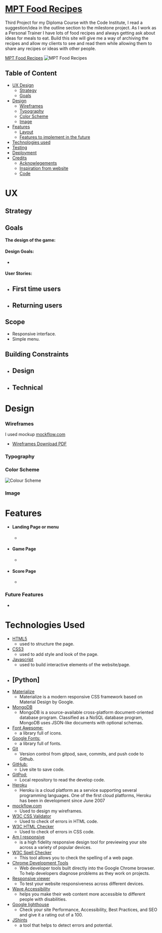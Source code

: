 # [MPT Food Recipes](https://)

Third Project for my Diploma Course with the Code Institute, I read a suggestion/idea in the outline section to the milestone project.  As I work as a Personal Trainer I have lots of food recipes and always getting ask about ideas for meals to eat.  Build this site will give me a way of archiving the recipes and allow my clients to see and read them while allowing them to share any recipes or ideas with  other people.

[MPT Food Recipes](https://)
![MPT Food Recipes]()

## Table of Content

- [UX Design](#ux-design)
    - [Strategy](#strategy)
    - [Goals](#goals)
- [Design](#design)
    - [Wireframes](#wireframes)
    - [Typography](#Typography)
    - [Color Scheme](#color-scheme)
    - [Image](#image)
- [Features](#features)
    - [Layout](#layout)
    - [Features to implement in the future](#features-to-implement-in-the-future)
- [Technologies used](#technologies-used)
- [Testing](#testing)
- [Deployment](#deployment)
- [Credits](#credits)
    - [Acknowlegements](#acknowlegements)
    - [Inspiration from website](#Inspiration-for-website)
    - [Code](#code)

# UX

## Strategy

## Goals

#### The design of the game:

#### Design Goals:

 - 

#### User Stories:

- First time users
    - 

- Returning users
    - 

## Scope

- Responsive interface.
- Simple menu.


## Building Constraints

- Design
    - 
- Technical
    - 
  

# Design

### Wireframes

I used mockup [mockflow.com](https://www.mockflow.com/) 

- [Wireframes Download PDF](https://pdf)

### Typography

### Color Scheme


![Colour Scheme]()

### Image


# Features

- #### Landing Page or menu

    - 

- #### Game Page

    - 

- #### Score Page

    - 

### Future Features

- 

# Technologies Used

- [HTML5](https://en.wikipedia.org/wiki/HTML5) 
    - used to structure the page.
- [CSS3](https://en.wikipedia.org/wiki/Cascading_Style_Sheets) 
    - used to add style and look of the page.
- [Javascript](https://en.wikipedia.org/wiki/JavaScript) 
    - used to build interactive elements of the website/page.
- [Python]
    - 
- [Materialize](https://materializecss.com/about.html)
    - Materialize is a modern responsive CSS framework based on Material Design by Google.
- [MongoDB](https://www.mongodb.com/)
    - MongoDB is a source-available cross-platform document-oriented database program. Classified as a NoSQL database program, MongoDB uses JSON-like documents with optional schemas. 
- [Font Awesome:](https://fontawesome.com/) 
    - a library full of icons.
- [Google Fonts:](https://fonts.google.com/)
    - a library full of fonts.
- [Git](https://git-scm.com/)
    - Version control from gitpod, save, commits, and push code to Github.
- [GitHub:](https://github.com/)
    - Live site to save code.
- [GitPod:](https://www.gitpod.io) 
    - Local repository to read the develop code.
- [Heroku](https://www.heroku.com/home)
    - Heroku is a cloud platform as a service supporting several programming languages. One of the first cloud platforms, Heroku has been in development since June 2007
- [mockflow.com](https://www.mockflow.com/) 
    - Used to design my wireframes.
- [W3C CSS Validator](https://validator.w3.org) 
    - Used to check of errors in HTML code.
- [W3C HTML Checker](https://validator.w3.org)
    - Used to check of errors in CSS code.
- [Am I responsive](http://ami.responsivedesign.is) 
    - is a high fidelity responsive design tool for previewing your site across a variety of popular devices.
- [W3C Spell Checker](https://www.w3.org/2002/01/spellchecker) 
    - This tool allows you to check the spelling of a web page.
- [Chrome Development Tools](https://developer.chrome.com/docs/devtools/)
    - Web developer tools built directly into the Google Chrome browser. To help developers diagnose problems as they work on projects.
- [Responsive viewer](https://chrome.google.com/webstore/detail/responsive-viewer/inmopeiepgfljkpkidclfgbgbmfcennb?hl=en) 
    - To test your website responsiveness across different devices.
- [Wave Accessibility](https://wave.webaim.org) 
    - helps you make their web content more accessible to different people with disabilities.
- [Google lighthouse](https://developers.google.com/web/tools/lighthouse) 
    - Check your site Performance, Accessibility, Best Practices, and SEO and give it a rating out of a 100.
- [JShints](https://jshint.com) 
    - a tool that helps to detect errors and potential.